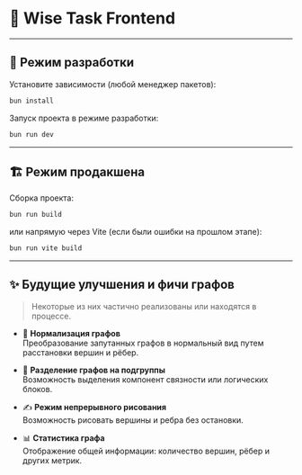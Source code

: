 # 🧠 Wise Task Frontend

---

## 🚀 Режим разработки

Установите зависимости (любой менеджер пакетов):

```bash
bun install
```

Запуск проекта в режиме разработки:

```bash
bun run dev
```

---

## 🏗️ Режим продакшена

Сборка проекта:

```bash
bun run build
```

или напрямую через Vite (если были ошибки на прошлом этапе):

```bash
bun run vite build
```

---

## ✨ Будущие улучшения и фичи графов

> Некоторые из них частично реализованы или находятся в процессе.

- 🔄 **Нормализация графов**  
  Преобразование запутанных графов в нормальный вид путем расстановки вершин и рёбер.

- 🧩 **Разделение графов на подгруппы**  
  Возможность выделения компонент связности или логических блоков.

- ✍️ **Режим непрерывного рисования**  
  Возможность рисовать вершины и ребра без остановки.

- 📊 **Статистика графа**  
  Отображение общей информации: количество вершин, рёбер и других метрик.

